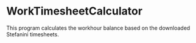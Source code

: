 # WorkTimesheetCalculator
This program calculates the workhour balance based on the downloaded Stefanini timesheets.
